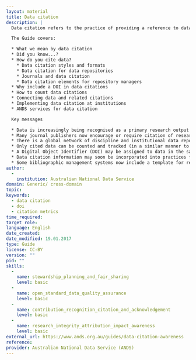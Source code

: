 ```yaml
---
layout: material
title: Data citation
description: |
  Data citation refers to the practice of providing a reference to data in the same way as researchers routinely provide a bibliographic reference to other scholarly resources.

  The Guide covers:

  * What we mean by data citation
  * Did you know...?
  * How do you cite data?
    * Data citation styles and formats
    * Data citation for data repositories
    * Journals and data citation
    * Data citation elements for repository managers
  * Why include a DOI in data citations
  * How to count data citations
  * Connecting data and related citations
  * Implementing data citation at institutions
  * ANDS services for data citation

  Key messages

  * Data is increasingly being recognised as a primary research output
  * Many journal publishers now encourage or require citation of research data
  * There is a global network of discipline and institutional data repositories where research data collections are described with a preformatted citation statement provided
  * Only cited data can be counted and tracked (in a similar manner to journal articles) to measure impact
  * A Digital Object Identifier (DOI) may be assigned to data in the same way as journal articles
  * Data citation information may soon be incorporated into practices for research evaluation and reward
  * Some bibliographic management systems now include a template for research data citations.
author: 
  - 
    institution: Australian National Data Service
domain: Generic/ cross-domain
topic: 
keywords:
  - data citation
  - doi
  - citation metrics
time_required: 
target role: 
language: English
date_created: 
date_modified: 19.01.2017
type: Guide
license: CC-BY
version: ""
pid: ""
skills: 
  - 
    name: stewardship_planning_and_fair_sharing
    level: basic
  - 
    name: open_standard_data_quality_assurance
    level: basic
  - 
    name: contribution_recognition_citation_and_acknowledgement
    level: basic
  - 
    name: research_integrity_attribution_impact_awareness
    level: basic
external_url: https://www.ands.org.au/guides/data-citation-awareness
reference: 
provider: Australian National Data Service (ANDS)
---
```

